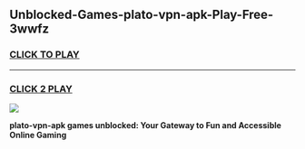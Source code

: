 
## Unblocked-Games-plato-vpn-apk-Play-Free-3wwfz
<h3>
<a href="https://premium76.site?title=plato-vpn-apk&ref=15A">CLICK TO PLAY</a></h3>
<hr>

<h3>
<a href="https://premium76.site?title=plato-vpn-apk&ref=15A">CLICK 2 PLAY</a>
  
</h3>

<a href="https://premium76.site?title=plato-vpn-apk&ref=15A"><img src="https://clearcache.store/games.png"></a>


**plato-vpn-apk games unblocked: Your Gateway to Fun and Accessible Online Gaming**
